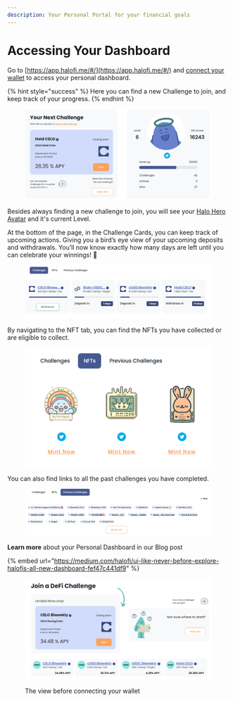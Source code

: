 ```yaml
---
description: Your Personal Portal for your financial goals
---
```


# Accessing Your Dashboard

Go to [https://app.halofi.me/#/](https://app.halofi.me/#/) and [connect your wallet](connect-on-celo/) to access your personal dashboard.&#x20;

{% hint style="success" %}
Here you can find a new Challenge to join, and keep track of your progress.
{% endhint %}

<figure><img src="../../.gitbook/assets/halo-fi-dashboard.png" alt="" width="563"><figcaption></figcaption></figure>

Besides always finding a new challenge to join, you will see your [Halo Hero Avatar](../../halofi-challenges/halofi-heroes-levels-and-gg-score.md) and it's current Level.

At the bottom of the page, in the Challenge Cards, you can keep track of upcoming actions. Giving you a bird’s eye view of your upcoming deposits and withdrawals. You’ll now know exactly how many days are left until you can celebrate your winnings! 🎉

<figure><img src="../../.gitbook/assets/halo-fi-challenge-cards.png" alt=""><figcaption></figcaption></figure>

By navigating to the NFT tab, you can find the NFTs you have collected or are eligible to collect.



<figure><img src="../../.gitbook/assets/halof-fi-nfts.webp" alt=""><figcaption></figcaption></figure>

You can also find links to all the past challenges you have completed.

<figure><img src="../../.gitbook/assets/halo-fi-previous-challenges.png" alt=""><figcaption></figcaption></figure>

**Learn more** about your Personal Dashboard in our Blog post

{% embed url="https://medium.com/halofi/ui-like-never-before-explore-halofis-all-new-dashboard-fef47c441df9" %}

<figure><img src="../../.gitbook/assets/halofi-challenges-view-before-connecting-wallet.png" alt=""><figcaption><p>The view before connecting your wallet</p></figcaption></figure>

